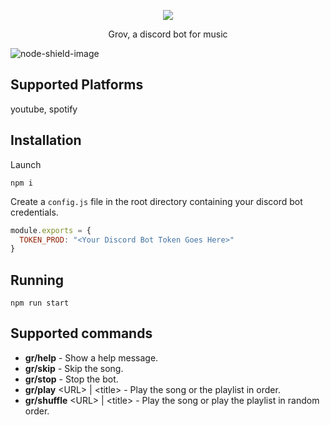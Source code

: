 <p align="center">
  <img src="https://i.imgur.com/CVoMXzm.png">
  <p align="center">Grov, a discord bot for music</p>
</p>

![node-shield-image]

## Supported Platforms

youtube, spotify

## Installation

Launch

`npm i`

Create a `config.js` file in the root directory containing your discord bot credentials.

```js
module.exports = {
  TOKEN_PROD: "<Your Discord Bot Token Goes Here>"
}
```

## Running

`npm run start`

## Supported commands

- **gr/help** - Show a help message.
- **gr/skip** - Skip the song.
- **gr/stop** - Stop the bot.
- **gr/play** \<URL\> | \<title\> - Play the song or the playlist in order.
- **gr/shuffle** \<URL\> | \<title\> - Play the song or play the playlist in random order.

[node-shield-image]: https://img.shields.io/static/v1?label=node&message=16.8.0&color=green
